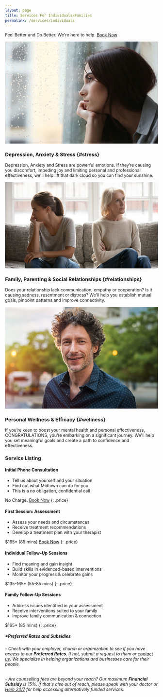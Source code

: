 ```yaml
---
layout: page
title: Services For Individuals/Families
permalink: /services/individuals
---
```


Feel Better and Do Better. We're here to help. [Book Now](/contact/)

<div class="service-item">
<div class="service-item-title">
<img src="/assets/images/rainy-window.jpg" alt="">
</div>
<div class="service-item-description" markdown="1">

### Depression, Anxiety & Stress {#stress}

Depression, Anxiety and Stress are powerful emotions. If they’re causing you discomfort, impeding joy and limiting personal and professional effectiveness, we'll help lift that dark cloud so you can find your sunshine.

</div>
</div>

<div class="service-item">
<div class="service-item-title">
<img src="/assets/images/two-on-couch.jpg" alt="">
</div>
<div class="service-item-description" markdown="1">

### Family, Parenting & Social Relationships {#relationships}

Does your relationship lack communication, empathy or cooperation? Is it causing sadness, resentment or distress? We'll help you establish mutual goals, pinpoint patterns and improve connectivity.

</div>
</div>

<div class="service-item">
<div class="service-item-title">
<img src="/assets/images/man-on-street.jpg" alt="">
</div>
<div class="service-item-description" markdown="1">

### Personal Wellness & Efficacy {#wellness}

If you’re keen to boost your mental health and personal effectiveness, CONGRATULATIONS, you’re embarking on a significant journey. We'll help you set meaningful goals and create a path to confidence and effectiveness.

</div>
</div>

### Service Listing

<div class="listings">
<div class="service-listing" markdown="1">

#### Initial Phone Consultation
* Tell us about yourself and your situation
* Find out what Midtown can do for you
* This is a no obligation, confidential call

No Charge. [Book Now](/contact/)
{: .price}

</div>
<div class="service-listing" markdown="1">

#### First Session: Assessment
* Assess your needs and circumstances
* Receive treatment recommendations
* Develop a treatment plan with your therapist

$165* (85 mins) [Book Now](/contact/)
{: .price}

</div>
<div class="service-listing" markdown="1">

#### Individual Follow-Up Sessions
* Find meaning and gain insight
* Build skills in evidenced-based interventions
* Monitor your progress & celebrate gains

$135-165* (55-85 mins)
{: .price}

</div>
<div class="service-listing" markdown="1">

#### Family Follow-Up Sessions
* Address issues identified in your assessment
* Receive interventions suited to your family
* Improve family communication & connection

$165* (85 mins)
{: .price}

</div>
</div>

##### \*Preferred Rates and Subsidies

<div class="listings">
<div class="discount-listing" markdown="1">

###### - Check with your employer, church or organization to see if you have access to our **Preferred Rates**. If not, submit a request to them or [contact us](/contact/). We specialize in helping organizations and businesses care for their people.

</div>
<div class="discount-listing" markdown="1">

###### - Are counselling fees are beyond your reach? Our maximum **Financial Subsidy** is 15%. If that's also out of reach, please speak with your doctor or [Here 24/7](https://here247.ca/) for help accessing alternatively funded services. 

</div>
</div>